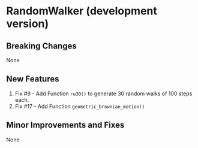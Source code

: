 # RandomWalker (development version)

## Breaking Changes
None

## New Features
1. Fix #9 - Add Function `rw30()` to generate 30 random walks of 100 steps each.
2. Fix #17 - Add Function `geometric_brownian_motion()`

## Minor Improvements and Fixes
None
